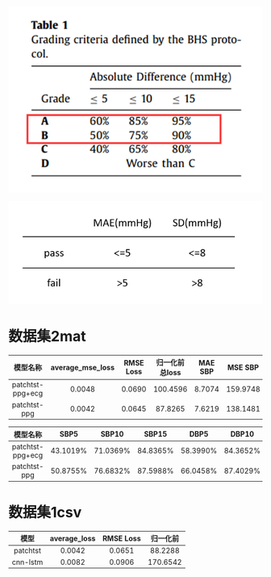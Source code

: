 

![BHS.png](image/BHS.png)

![AAMI.png](image/AAMI.png)

# 数据集2mat

|       模型名称       | average_mse_loss | RMSE Loss | 归一化前总loss | MAE SBP |    MSE SBP    |   SD_SBP   |  MAE DBP  |  MSE DBP   | SD_DBP  | 
|:----------------:|:----------------:|:---------:|:---------:|:-------:|:-------------:|:----------:|:---------:|:----------:|:-------:|
| patchtst-ppg+ecg |      0.0048      |  0.0690   | 100.4596  | 8.7074  |   159.9748    |   9.1281   |  5.7956   |  81.5585   | 7.2161  | 
| patchtst-ppg |      0.0042      |  0.0645   | 87.8265  | 7.6219  | 138.1481      | 8.8635     | 5.1728    | 77.4795    | 7.3165  | 


|       模型名称       |   SBP5   |  SBP10   |  SBP15   |   DBP5   |  DBP10   |   DBP15   |
|:----------------:|:--------:|:--------:|:--------:|:--------:|:--------:|:---------:| 
| patchtst-ppg+ecg | 43.1019% | 71.0369% | 84.8365% | 58.3990% | 84.3652% | 92.5187%  |
|   patchtst-ppg   | 50.8755% | 76.6832% | 87.5988% | 66.0458% | 87.4029% | 93.6918%  |


# 数据集1csv


|    模型     | average_loss | RMSE Loss |   归一化前   |
|:---------:|:------------:|:---------:|:--------:|
| patchtst  |   0.0042     |  0.0651   | 88.2288  |
| cnn-lstm  |    0.0082    |  0.0906   | 170.6542 |
